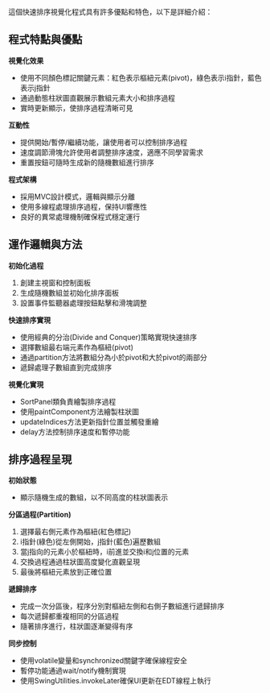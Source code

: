 這個快速排序視覺化程式具有許多優點和特色，以下是詳細介紹：

## 程式特點與優點

**視覺化效果**
- 使用不同顏色標記關鍵元素：紅色表示樞紐元素(pivot)，綠色表示i指針，藍色表示j指針
- 通過動態柱狀圖直觀展示數組元素大小和排序過程
- 實時更新顯示，使排序過程清晰可見

**互動性**
- 提供開始/暫停/繼續功能，讓使用者可以控制排序過程
- 速度調節滑塊允許使用者調整排序速度，適應不同學習需求
- 重置按鈕可隨時生成新的隨機數組進行排序

**程式架構**
- 採用MVC設計模式，邏輯與顯示分離
- 使用多線程處理排序過程，保持UI響應性
- 良好的異常處理機制確保程式穩定運行

## 運作邏輯與方法

**初始化過程**
1. 創建主視窗和控制面板
2. 生成隨機數組並初始化排序面板
3. 設置事件監聽器處理按鈕點擊和滑塊調整

**快速排序實現**
- 使用經典的分治(Divide and Conquer)策略實現快速排序
- 選擇數組最右端元素作為樞紐(pivot)
- 通過partition方法將數組分為小於pivot和大於pivot的兩部分
- 遞歸處理子數組直到完成排序

**視覺化實現**
- SortPanel類負責繪製排序過程
- 使用paintComponent方法繪製柱狀圖
- updateIndices方法更新指針位置並觸發重繪
- delay方法控制排序速度和暫停功能

## 排序過程呈現

**初始狀態**
- 顯示隨機生成的數組，以不同高度的柱狀圖表示

**分區過程(Partition)**
1. 選擇最右側元素作為樞紐(紅色標記)
2. i指針(綠色)從左側開始，j指針(藍色)遍歷數組
3. 當j指向的元素小於樞紐時，i前進並交換i和j位置的元素
4. 交換過程通過柱狀圖高度變化直觀呈現
5. 最後將樞紐元素放到正確位置

**遞歸排序**
- 完成一次分區後，程序分別對樞紐左側和右側子數組進行遞歸排序
- 每次遞歸都重複相同的分區過程
- 隨著排序進行，柱狀圖逐漸變得有序

**同步控制**
- 使用volatile變量和synchronized關鍵字確保線程安全
- 暫停功能通過wait/notify機制實現
- 使用SwingUtilities.invokeLater確保UI更新在EDT線程上執行
